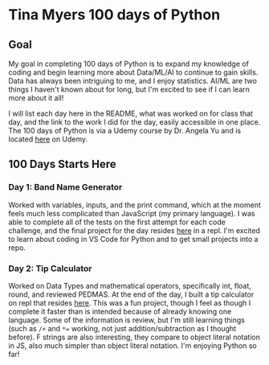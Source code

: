 # Tina Myers 100 days of Python

## Goal

My goal in completing 100 days of Python is to expand my knowledge of coding and begin learning more about Data/ML/AI to continue to gain skills. Data has always been intriguing to me, and I enjoy statistics. AI/ML are two things I haven't known about for long, but I'm excited to see if I can learn more about it all!

I will list each day here in the README, what was worked on for class that day, and the link to the work I did for the day, easily accessible in one place. The 100 days of Python is via a Udemy course by Dr. Angela Yu and is located [here](https://www.udemy.com/course/100-days-of-code/) on Udemy.

## 100 Days Starts Here

### Day 1: Band Name Generator

Worked with variables, inputs, and the print command, which at the moment feels much less complicated than JavaScript (my primary language). I was able to complete all of the tests on the first attempt for each code challenge, and the final project for the day resides [here](https://replit.com/@TinaFielder/band-name-generator-start#main.py) in a repl. I'm excited to learn about coding in VS Code for Python and to get small projects into a repo.

### Day 2: Tip Calculator

Worked on Data Types and mathematical operators, specifically int, float, round, and reviewed PEDMAS. At the end of the day, I built a tip calculator on repl that resides [here](https://replit.com/@TinaFielder/tip-calculator-start#main.py). This was a fun project, though I feel as though I complete it faster than is intended because of already knowing one language. Some of the information is review, but I'm still learning things (such as `/+` and `*=` working, not just addition/subtraction as I thought before). F strings are also interesting, they compare to object literal notation in JS, also much simpler than object literal notation. I'm enjoying Python so far!
